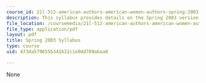 ```yaml
---
course_id: 21l-512-american-authors-american-women-authors-spring-2003
description: This syllabus provides details on the Spring 2003 version of the course.
file_location: /coursemedia/21l-512-american-authors-american-women-authors-spring-2003/473da579655b341b32c1e0dd789abaa0_21L512_syllabus_spring_03.pdf
file_type: application/pdf
layout: pdf
title: Spring 2003 Syllabus
type: course
uid: 473da579655b341b32c1e0dd789abaa0

---
```

None